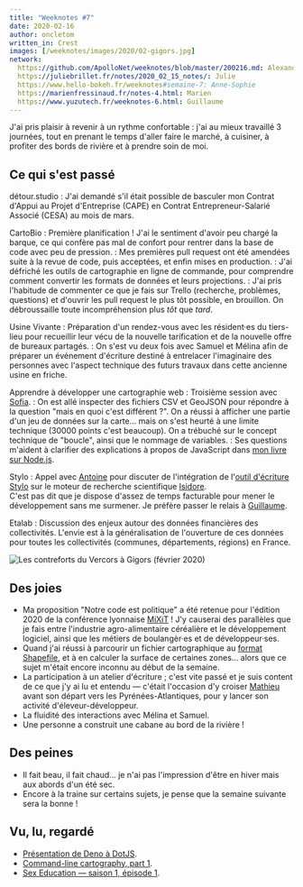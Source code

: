 ```yaml
---
title: "Weeknotes #7"
date: 2020-02-16
author: oncletom
written_in: Crest
images: [/weeknotes/images/2020/02-gigors.jpg]
network:
  https://github.com/ApolloNet/weeknotes/blob/master/200216.md: Alexandre
  https://juliebrillet.fr/notes/2020_02_15_notes/: Julie
  https://www.hello-bokeh.fr/weeknotes#semaine-7: Anne-Sophie
  https://marienfressinaud.fr/notes-4.html: Marien
  https://www.yuzutech.fr/weeknotes-6.html: Guillaume
---
```


J'ai pris plaisir à revenir à un rythme confortable :
j'ai au mieux travaillé 3 journées, tout en prenant le temps d'aller faire le
marché, à cuisiner, à profiter des bords de rivière et
à prendre soin de moi.

<!--more-->

## Ce qui s'est passé

détour.studio
: J'ai demandé s'il était possible de basculer mon
  Contrat d'Appui au Projet d'Entreprise (CAPE)
  en Contrat Entrepreneur-Salarié Associé (CESA) au mois de mars.

CartoBio
: Première planification ! J'ai le sentiment d'avoir peu chargé la barque,
  ce qui confère pas mal de confort pour rentrer dans la base de code
  avec peu de pression.
: Mes premières pull request ont été amendées suite à la revue de code,
  puis acceptées, et enfin mises en production.
: J'ai défriché les outils de cartographie en ligne de commande, pour
  comprendre comment convertir les formats de données et leurs projections.
: J'ai pris l'habitude de commenter ce que je fais sur Trello (recherche, problèmes, questions)
  et d'ouvrir les pull request le plus tôt possible, en brouillon.
  On débroussaille toute incompréhension plus _tôt_ que _tard_.

Usine Vivante
: Préparation d'un rendez-vous avec les résident·es du tiers-lieu
  pour recueillir leur vécu de la nouvelle tarification et de la nouvelle
  offre de bureaux partagés.
: On s'est vu deux fois avec Samuel et Mélina afin de préparer un événement
  d'écriture destiné à entrelacer l'imaginaire des personnes avec
  l'aspect technique des futurs travaux dans cette ancienne usine en friche.

Apprendre à développer une cartographie web
: Troisième session avec [Sofia].
: On est allé inspecter des fichiers CSV et GeoJSON pour répondre à la question "mais en quoi c'est différent ?".
  On a réussi à afficher une partie d'un jeu de données sur la carte… mais on s'est heurté à une limite technique
  (30000 points c'est beaucoup). On a trébuché sur le concept technique de "boucle", ainsi que le nommage de variables.
: Ses questions m'aident à clarifier des explications à propos de JavaScript
  dans [mon livre sur Node.js][nodebook].

Stylo
: Appel avec [Antoine] pour discuter de l'intégration de l'[outil d'écriture Stylo][Stylo]
  sur le moteur de recherche scientifique [Isidore].<br>
  C'est pas dit que je dispose d'assez de temps facturable pour mener
  le développement sans me surmener. Je préfère passer le relais à [Guillaume].

Etalab
: Discussion des enjeux autour des données financières des collectivités.
  L'envie est à la généralisation de l'ouverture de ces données pour toutes
  les collectivités (communes, départements, régions) en France.



![](/weeknotes/images/2020/02-gigors.jpg "Les contreforts du Vercors à Gigors (février 2020)")


## Des joies

- Ma proposition "Notre code est politique" a été retenue pour l'édition 2020
  de la conférence lyonnaise [MiXiT] ! J'y causerai des parallèles que je fais entre
  l'industrie agro-alimentaire céréalière et le développement logiciel,
  ainsi que les métiers de boulangèr·es et de développeur·ses.
- Quand j'ai réussi à parcourir un fichier cartographique au [format Shapefile][Shapefile],
  et à en calculer la surface de certaines zones… alors que ce sujet m'était
  encore inconnu au début de la semaine.
- La participation à un atelier d'écriture ; c'est vite passé et je suis
  content de ce que j'y ai lu et entendu — c'était l'occasion d'y croiser [Mathieu]
  avant son départ vers les Pyrénées-Atlantiques,
  pour y lancer son activité d'éleveur-développeur.
- La fluidité des interactions avec Mélina et Samuel.
- Une personne a construit une cabane au bord de la rivière !


## Des peines

- Il fait beau, il fait chaud… je n'ai pas l'impression d'être en hiver
  mais aux abords d'un été sec.
- Encore à la traine sur certains sujets,
  je pense que la semaine suivante sera la bonne !


## Vu, lu, regardé

- [Présentation de Deno à DotJS](https://www.youtube.com/watch?v=puXyo1jGQys).
- [Command-line cartography, part 1](https://medium.com/@mbostock/command-line-cartography-part-1-897aa8f8ca2c).
- [Sex Education — saison 1, épisode 1](https://www.netflix.com/fr-en/title/80197526).

[détour.studio]: /
[nodebook]: https://oncletom.io/node.js/chapter-03/
[Sofia]: https://twitter.com/sofiaboulaarab
[Antoine]: https://www.quaternum.net/
[Guillaume]: https://www.yuzutech.fr/
[Mathieu]: https://freepius.net/
[Stylo]: https://github.com/EcrituresNumeriques/stylo#readme
[Isidore]: https://isidore.science
[MiXiT]: https://mixitconf.org/2020/
[Shapefile]: https://fr.wikipedia.org/wiki/Shapefile
